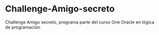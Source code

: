 # Challenge-Amigo-secreto
Challenge Amigo secreto, programa parte del curso One Oracle en lógica de programación.

